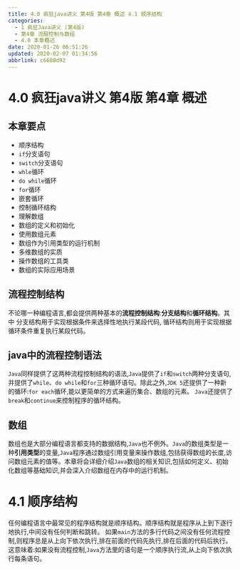 ```yaml
---
title: 4.0 疯狂java讲义 第4版 第4章 概述 4.1 顺序结构
categories: 
  - 1 疯狂Java讲义 (第4版)
  - 第4章 流酲控制与数组
  - 4.0 本章概述
date: 2020-01-26 06:51:26
updated: 2020-02-07 01:34:56
abbrlink: c6680d92
---
```

# 4.0 疯狂java讲义 第4版 第4章 概述
## 本章要点
- 顺序结构
- `if`分支语句
- `switch`分支语句
- `whle`循环
- `do while`循环
- `for`循环
- 嵌套循环
- 控制循环结构
- 理解数组
- 数组的定义和初始化
- 使用数组元素
- 数组作为引用类型的运行机制
- 多维数组的实质
- 操作数组的工具类
- 数组的实际应用场景

## 流程控制结构
不论哪一种编程语言,都会提供两种基本的**流程控制结构**:**分支结构**和**循环结构**。其中
分支结构用于实现根据条件来选择性地执行某段代码,
循环结构则用于实现根据循环条件重复执行某段代码。

## java中的流程控制语法
`Java`同样提供了这两种流程控制结构的语法,`Java`提供了`if`和`switch`两种分支语句,并提供了`while`、`do while`和`for`三种循环语句。除此之外,`JDK 5`还提供了一种新的循环:`for each`循环,能以更简单的方式来遍历集合、数组的元素。
`Java`还提供了`break`和`continue`来控制程序的循环结构。
## 数组
数组也是大部分编程语言都支持的数据结构,`Java`也不例外。`Java`的数组类型是一种**引用类型**的变量,`Java`程序通过数组引用变量来操作数组,包括获得数组的长度,访问数组元素的值等。本章将会详细介绍`Java`数组的相关知识,包括如何定义、初始化数组等基础知识,并会深入介绍数组在内存中的运行机制。
# 4.1 顺序结构
任何编程语言中最常见的程序结构就是顺序结构。顺序结构就是程序从上到下逐行地执行,中间没有任何判断和跳转。
如果`main`方法的多行代码之间没有任何流程控制,则程序总是从上向下依次执行,排在前面的代码先执行,排在后面的代码后执行。这意味着:如果没有流程控制,`Java`方法里的语句是一个顺序执行流,从上向下依次执行每条语句。
